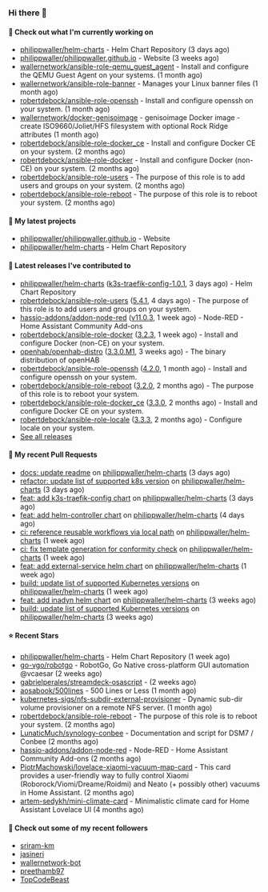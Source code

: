 ### Hi there 👋

#### 👷 Check out what I'm currently working on

- [philippwaller/helm-charts](https://github.com/philippwaller/helm-charts) - Helm Chart Repository (3 days ago)
- [philippwaller/philippwaller.github.io](https://github.com/philippwaller/philippwaller.github.io) - Website (3 weeks ago)
- [wallernetwork/ansible-role-qemu_guest_agent](https://github.com/wallernetwork/ansible-role-qemu_guest_agent) - Install and configure the QEMU Guest Agent on your systems. (1 month ago)
- [wallernetwork/ansible-role-banner](https://github.com/wallernetwork/ansible-role-banner) - Manages your Linux banner files (1 month ago)
- [robertdebock/ansible-role-openssh](https://github.com/robertdebock/ansible-role-openssh) - Install and configure openssh on your system. (1 month ago)
- [wallernetwork/docker-genisoimage](https://github.com/wallernetwork/docker-genisoimage) - genisoimage Docker image - create ISO9660/Joliet/HFS filesystem with optional Rock Ridge attributes (1 month ago)
- [robertdebock/ansible-role-docker_ce](https://github.com/robertdebock/ansible-role-docker_ce) - Install and configure Docker CE on your system. (2 months ago)
- [robertdebock/ansible-role-docker](https://github.com/robertdebock/ansible-role-docker) - Install and configure Docker (non-CE) on your system. (2 months ago)
- [robertdebock/ansible-role-users](https://github.com/robertdebock/ansible-role-users) - The purpose of this role is to add users and groups on your system. (2 months ago)
- [robertdebock/ansible-role-reboot](https://github.com/robertdebock/ansible-role-reboot) - The purpose of this role is to reboot your system. (2 months ago)

#### 🌱 My latest projects

- [philippwaller/philippwaller.github.io](https://github.com/philippwaller/philippwaller.github.io) - Website
- [philippwaller/helm-charts](https://github.com/philippwaller/helm-charts) - Helm Chart Repository

#### 🔭 Latest releases I've contributed to

- [philippwaller/helm-charts](https://github.com/philippwaller/helm-charts) ([k3s-traefik-config-1.0.1](https://github.com/philippwaller/helm-charts/releases/tag/k3s-traefik-config-1.0.1), 3 days ago) - Helm Chart Repository
- [robertdebock/ansible-role-users](https://github.com/robertdebock/ansible-role-users) ([5.4.1](https://github.com/robertdebock/ansible-role-users/releases/tag/5.4.1), 4 days ago) - The purpose of this role is to add users and groups on your system.
- [hassio-addons/addon-node-red](https://github.com/hassio-addons/addon-node-red) ([v11.0.3](https://github.com/hassio-addons/addon-node-red/releases/tag/v11.0.3), 1 week ago) - Node-RED - Home Assistant Community Add-ons
- [robertdebock/ansible-role-docker](https://github.com/robertdebock/ansible-role-docker) ([3.2.3](https://github.com/robertdebock/ansible-role-docker/releases/tag/3.2.3), 1 week ago) - Install and configure Docker (non-CE) on your system.
- [openhab/openhab-distro](https://github.com/openhab/openhab-distro) ([3.3.0.M1](https://github.com/openhab/openhab-distro/releases/tag/3.3.0.M1), 3 weeks ago) - The binary distribution of openHAB
- [robertdebock/ansible-role-openssh](https://github.com/robertdebock/ansible-role-openssh) ([4.2.0](https://github.com/robertdebock/ansible-role-openssh/releases/tag/4.2.0), 1 month ago) - Install and configure openssh on your system.
- [robertdebock/ansible-role-reboot](https://github.com/robertdebock/ansible-role-reboot) ([3.2.0](https://github.com/robertdebock/ansible-role-reboot/releases/tag/3.2.0), 2 months ago) - The purpose of this role is to reboot your system.
- [robertdebock/ansible-role-docker_ce](https://github.com/robertdebock/ansible-role-docker_ce) ([3.3.0](https://github.com/robertdebock/ansible-role-docker_ce/releases/tag/3.3.0), 2 months ago) - Install and configure Docker CE on your system.
- [robertdebock/ansible-role-locale](https://github.com/robertdebock/ansible-role-locale) ([3.3.3](https://github.com/robertdebock/ansible-role-locale/releases/tag/3.3.3), 2 months ago) - Configure locale on your system.
- [See all releases](https://github.com/philippwaller/philippwaller/blob/main/releases.md)

#### 🔨 My recent Pull Requests

- [docs: update readme](https://github.com/philippwaller/helm-charts/pull/12) on [philippwaller/helm-charts](https://github.com/philippwaller/helm-charts) (3 days ago)
- [refactor: update list of supported k8s version](https://github.com/philippwaller/helm-charts/pull/11) on [philippwaller/helm-charts](https://github.com/philippwaller/helm-charts) (3 days ago)
- [feat: add k3s-traefik-config chart](https://github.com/philippwaller/helm-charts/pull/10) on [philippwaller/helm-charts](https://github.com/philippwaller/helm-charts) (3 days ago)
- [feat: add helm-controller chart](https://github.com/philippwaller/helm-charts/pull/9) on [philippwaller/helm-charts](https://github.com/philippwaller/helm-charts) (4 days ago)
- [ci: reference reusable workflows via local path](https://github.com/philippwaller/helm-charts/pull/8) on [philippwaller/helm-charts](https://github.com/philippwaller/helm-charts) (1 week ago)
- [ci: fix template generation for conformity check](https://github.com/philippwaller/helm-charts/pull/7) on [philippwaller/helm-charts](https://github.com/philippwaller/helm-charts) (1 week ago)
- [feat: add external-service helm chart](https://github.com/philippwaller/helm-charts/pull/6) on [philippwaller/helm-charts](https://github.com/philippwaller/helm-charts) (1 week ago)
- [build: update list of supported Kubernetes versions](https://github.com/philippwaller/helm-charts/pull/5) on [philippwaller/helm-charts](https://github.com/philippwaller/helm-charts) (1 week ago)
- [feat: add inadyn helm chart](https://github.com/philippwaller/helm-charts/pull/4) on [philippwaller/helm-charts](https://github.com/philippwaller/helm-charts) (3 weeks ago)
- [build: update list of supported Kubernetes versions](https://github.com/philippwaller/helm-charts/pull/3) on [philippwaller/helm-charts](https://github.com/philippwaller/helm-charts) (3 weeks ago)

#### ⭐ Recent Stars

- [philippwaller/helm-charts](https://github.com/philippwaller/helm-charts) - Helm Chart Repository (1 week ago)
- [go-vgo/robotgo](https://github.com/go-vgo/robotgo) - RobotGo, Go Native cross-platform GUI automation  @vcaesar (2 weeks ago)
- [gabrielperales/streamdeck-osascript](https://github.com/gabrielperales/streamdeck-osascript) -  (2 weeks ago)
- [aosabook/500lines](https://github.com/aosabook/500lines) - 500 Lines or Less (1 month ago)
- [kubernetes-sigs/nfs-subdir-external-provisioner](https://github.com/kubernetes-sigs/nfs-subdir-external-provisioner) - Dynamic sub-dir volume provisioner on a remote NFS server. (1 month ago)
- [robertdebock/ansible-role-reboot](https://github.com/robertdebock/ansible-role-reboot) - The purpose of this role is to reboot your system. (2 months ago)
- [LunaticMuch/synology-conbee](https://github.com/LunaticMuch/synology-conbee) - Documentation and script for DSM7 / Conbee  (2 months ago)
- [hassio-addons/addon-node-red](https://github.com/hassio-addons/addon-node-red) - Node-RED - Home Assistant Community Add-ons (2 months ago)
- [PiotrMachowski/lovelace-xiaomi-vacuum-map-card](https://github.com/PiotrMachowski/lovelace-xiaomi-vacuum-map-card) - This card provides a user-friendly way to fully control Xiaomi (Roborock/Viomi/Dreame/Roidmi) and Neato (&#43; possibly other) vacuums in Home Assistant. (2 months ago)
- [artem-sedykh/mini-climate-card](https://github.com/artem-sedykh/mini-climate-card) - Minimalistic climate card for Home Assistant Lovelace UI (4 months ago)

#### 👯 Check out some of my recent followers

- [sriram-km](https://github.com/sriram-km)
- [jasineri](https://github.com/jasineri)
- [wallernetwork-bot](https://github.com/wallernetwork-bot)
- [preethamb97](https://github.com/preethamb97)
- [TopCodeBeast](https://github.com/TopCodeBeast)
